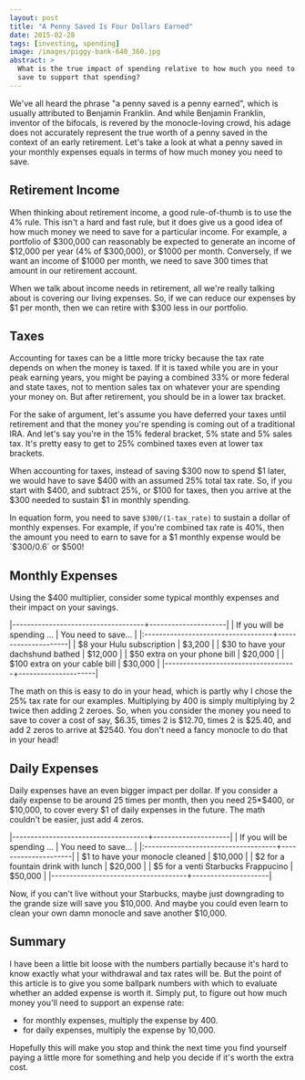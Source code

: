 ```yaml
---
layout: post
title: "A Penny Saved Is Four Dollars Earned"
date: 2015-02-28
tags: [investing, spending]
image: /images/piggy-bank-640_360.jpg
abstract: >
  What is the true impact of spending relative to how much you need to
  save to support that spending?
---
```


We've all heard the phrase "a penny saved is a penny earned", which is usually
attributed to Benjamin Franklin.  And while Benjamin Franklin, inventor of the
bifocals, is revered by the monocle-loving crowd, his adage does not
accurately represent the true worth of a penny saved in the context of an early
retirement.  Let's take a look at what a penny saved in your monthly expenses
equals in terms of how much money you need to save.

## Retirement Income

When thinking about retirement income, a good rule-of-thumb is to use the 4% rule.
This isn't a hard and fast rule, but it does give us a good idea of how much
money we need to save for a particular income.  For example, a portfolio of
$300,000 can reasonably be expected to generate an income of $12,000 per year
(4% of $300,000), or $1000 per month.  Conversely, if we want an
income of $1000 per month, we need to save 300 times that amount in our retirement
account.

When we talk about income needs in retirement, all we're really talking about
is covering our living expenses.  So, if we can reduce our expenses by
$1 per month, then we can retire with $300 less in our portfolio.

## Taxes

Accounting for taxes can be a little more tricky because the tax rate depends
on when the money is taxed.  If it is taxed while you are in your peak earning
years, you might be paying a combined 33% or more federal and state taxes,
not to mention sales tax on whatever your are spending your money on.
But after retirement, you should be in a lower tax bracket.

For the sake of argument, let's assume you have deferred your taxes until retirement
and that the money you're spending is coming out of a traditional IRA.
And let's say you're in the 15% federal bracket, 5% state and 5% sales tax.
It's pretty easy to get to 25% combined taxes even at lower tax brackets.

When accounting for taxes, instead of saving $300 now to spend $1 later, we would
have to save $400 with an assumed 25% total tax rate.  So, if you start with $400,
and subtract 25%, or $100 for taxes, then you arrive at the $300 needed to sustain
$1 in monthly spending.

In equation form, you need to save `$300/(1-tax_rate)` to sustain a dollar of monthly
expenses.  For example, if you're combined tax rate is 40%, then the
amount you need to earn to save for a $1 monthly expense would be `$300/0.6` or $500!

## Monthly Expenses

Using the $400 multiplier, consider some typical monthly expenses and their
impact on your savings.

  |------------------------------------+---------------------|
  | If you will be spending ...        | You need to save... |
  |:-----------------------------------+---------------------|
  | $8 your Hulu subscription          | $3,200              |
  | $30 to have your dachshund bathed  | $12,000             |
  | $50 extra on your phone bill       | $20,000             |
  | $100 extra on your cable bill      | $30,000             |
  |------------------------------------+---------------------|

The math on this is easy to do in your head, which is partly why I chose the
25% tax rate for our examples.
Multiplying by 400 is simply multiplying by 2 twice then adding 2 zeroes.
So, when you consider the money you need to save to cover a cost of say, $6.35,
times 2 is $12.70, times 2 is $25.40, and add 2 zeros to arrive at $2540.
You don't need a fancy monocle to do that in your head!

## Daily Expenses

Daily expenses have an even bigger impact per dollar.  If you consider a daily
expense to be around 25 times per month, then you need 25*$400, or $10,000,
to cover every $1 of daily expenses in the future.
The math couldn't be easier, just add 4 zeros.

  |-------------------------------------+---------------------|
  | If you will be spending ...         | You need to save... |
  |:------------------------------------+---------------------|
  | $1 to have your monocle cleaned     | $10,000             |
  | $2 for a fountain drink with lunch  | $20,000             |
  | $5 for a venti Starbucks Frappucino | $50,000             |
  |-------------------------------------+---------------------|

Now, if you can't live without your Starbucks, maybe just downgrading to the
grande size will save you $10,000.  And maybe you could even learn to clean
your own damn monocle and save another $10,000.

## Summary

I have been a little bit loose with the numbers partially because it's hard to
know exactly what your withdrawal and tax rates will be.
But the point of this article is to give you some ballpark numbers with which
to evaluate whether an added expense is worth it.
Simply put, to figure out how much money you'll need to support an expense rate:

  * for monthly expenses, multiply the expense by 400.
  * for daily expenses, multiply the expense by 10,000.

Hopefully this will make you stop and think the next time you find yourself paying
a little more for something and help you decide if it's worth the extra cost.
